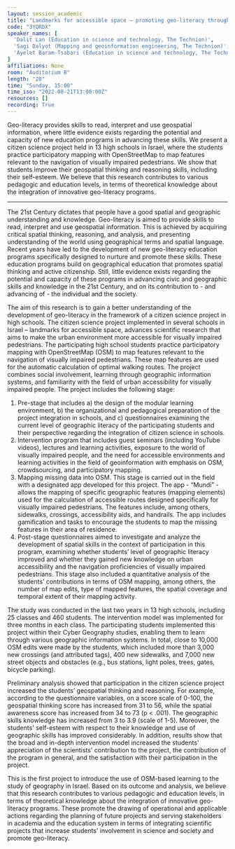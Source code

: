 ```yaml
---
layout: session_academic
title: "Landmarks for accessible space – promoting geo-literacy through geospatial citizen science"
code: "3YQRDX"
speaker_names: [
  'Dalit Lan (Education in science and technology, The Technion)',
  'Sagi Dalyot (Mapping and geoinformation engineering, The Technion)',
  'Ayelet Baram-Tsabari (Education in science and technology, The Technion)'
]
affiliations: None
room: "Auditorium B"
length: "20"
time: "Sunday, 15:00"
time_iso: "2022-08-21T13:00:00Z"
resources: []
recording: True
---
```


Geo-literacy provides skills to read, interpret and use geospatial information, where little evidence exists regarding the potential and capacity of new education programs in advancing these skills. We present a citizen science project held in 13 high schools in Israel, where the students practice participatory mapping with OpenStreetMap to map features relevant to the navigation of visually impaired pedestrians. We show that students improve their geospatial thinking and reasoning skills, including their self-esteem. We believe that this research contributes to various pedagogic and education levels, in terms of theoretical knowledge about the integration of innovative geo-literacy programs.

<hr>

The 21st Century dictates that people have a good spatial and geographic understanding and knowledge. Geo-literacy is aimed to provide skills to read, interpret and use geospatial information. This is achieved by acquiring critical spatial thinking, reasoning, and analysis, and presenting understanding of the world using geographical terms and spatial language. Recent years have led to the development of new geo-literacy education programs specifically designed to nurture and promote these skills. These education programs build on geographical education that promotes spatial thinking and active citizenship. Still, little evidence exists regarding the potential and capacity of these programs in advancing civic and geographic skills and knowledge in the 21st Century, and on its contribution to - and advancing of - the individual and the society.

The aim of this research is to gain a better understanding of the development of geo-literacy in the framework of a citizen science project in high schools. The citizen science project implemented in several schools in Israel – landmarks for accessible space, advances scientific research that aims to make the urban environment more accessible for visually impaired pedestrians. The participating high school students practice participatory mapping with OpenStreetMap (OSM) to map features relevant to the navigation of visually impaired pedestrians. These map features are used for the automatic calculation of optimal walking routes. The project combines social involvement, learning through geographic information systems, and familiarity with the field of urban accessibility for visually impaired people. The project includes the following stage:
1.	Pre-stage that includes a) the design of the modular learning environment, b) the organizational and pedagogical preparation of the project integration in schools, and c) questionnaires examining the current level of geographic literacy of the participating students and their perspective regarding the integration of citizen science in schools.
2.	Intervention program that includes guest seminars (including YouTube videos), lectures and learning activities, exposure to the world of visually impaired people, and the need for accessible environments and learning activities in the field of geoinformation with emphasis on OSM, crowdsourcing, and participatory mapping.
3.	Mapping missing data into OSM. This stage is carried out in the field with a designated app developed for this project. The app - “Mundi” - allows the mapping of specific geographic features (mapping elements) used for the calculation of accessible routes designed specifically for visually impaired pedestrians. The features include, among others, sidewalks, crossings, accessibility aids, and handrails. The app includes gamification and tasks to encourage the students to map the missing features in their area of residence.
4.	Post-stage questionnaires aimed to investigate and analyze the development of spatial skills in the context of participation in this program, examining whether students’ level of geographic literacy improved and whether they gained new knowledge on urban accessibility and the navigation proficiencies of visually impaired pedestrians. This stage also included a quantitative analysis of the students’ contributions in terms of OSM mapping, among others, the number of map edits, type of mapped features, the spatial coverage and temporal extent of their mapping activity.

The study was conducted in the last two years in 13 high schools, including 25 classes and 460 students. The intervention model was implemented for three months in each class. The participating students implemented this project within their Cyber Geography studies, enabling them to learn through various geographic information systems. In total, close to 10,000 OSM edits were made by the students, which included more than 3,000 new crossings (and attributed tags), 400 new sidewalks, and 7,000 new street objects and obstacles (e.g., bus stations, light poles, trees, gates, bicycle parking).

Preliminary analysis showed that participation in the citizen science project increased the students’ geospatial thinking and reasoning. For example, according to the questionnaire variables, on a score scale of 0-100, the geospatial thinking score has increased from 31 to 56, while the spatial awareness score has increased from 34 to 73 (p &lt; .001). The geographic skills knowledge has increased from 3 to 3.9 (scale of 1-5). Moreover, the students' self-esteem with respect to their knowledge and use of geographic skills has improved considerably. In addition, results show that the broad and in-depth intervention model increased the students' appreciation of the scientists' contribution to the project, the contribution of the program in general, and the satisfaction with their participation in the project.

This is the first project to introduce the use of OSM-based learning to the study of geography in Israel. Based on its outcome and analysis, we believe that this research contributes to various pedagogic and education levels, in terms of theoretical knowledge about the integration of innovative geo-literacy programs. These promote the drawing of operational and applicable actions regarding the planning of future projects and serving stakeholders in academia and the education system in terms of integrating scientific projects that increase students’ involvement in science and society and promote geo-literacy.


